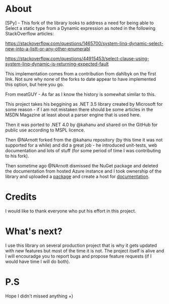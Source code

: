 # About
[SPy] - This fork of the library looks to address a need for being able to Select a static type from a Dynamic expression as noted in the following StackOverflow articles:

https://stackoverflow.com/questions/1465700/system-linq-dynamic-select-new-into-a-listt-or-any-other-enumerabl

https://stackoverflow.com/questions/44915453/select-clause-using-system-linq-dynamic-is-returning-expected-fault

This implementation comes from a contribution from dahlbyk on the first link. Not sure why none of the forks to date appear to have implemented this option, but here you go.

From meatGUY - 
As far as I know the history is somewhat similar to this.

This project takes his beggining as .NET 3.5 library created by Microsoft for some reason - if I am not mistaken there should be some articles in the MSDN Magazine at least about a parser engine that is used here.

Then it was ported to .NET 4.0 by @kahanu and shared on the GitHub for public use according to MSPL licence.

Then @NArnott forked from the @kahanu repository (by this time it was not supported for a while) and did a great job - he introduced unit-tests, web documentation and lots of stuff (for some period of time I was contributing to his fork). 

Then sometime ago @NArnott dismissed the NuGet package and deleted the documentation from hosted Azure instance and I took ownership of the library and uploaded a [package][1] and create a host for [documentation][2].

[1]: https://www.nuget.org/packages/AK.System.Linq.Dynamic/ "NuGet - Dynamic Linq Library"
[2]: http://ak-dynamic-linq.azurewebsites.net

# Credits
I would like to thank everyone who put his effort in this project. 

# What's next?
I use this library on several production project that is why it gets updated with new features but most of the time it is not. The project itself is alive and I will encouradge you to report bugs and propose feature requests (if I would have time I will do both).

# P.S
Hope I didn't missed anything +)
